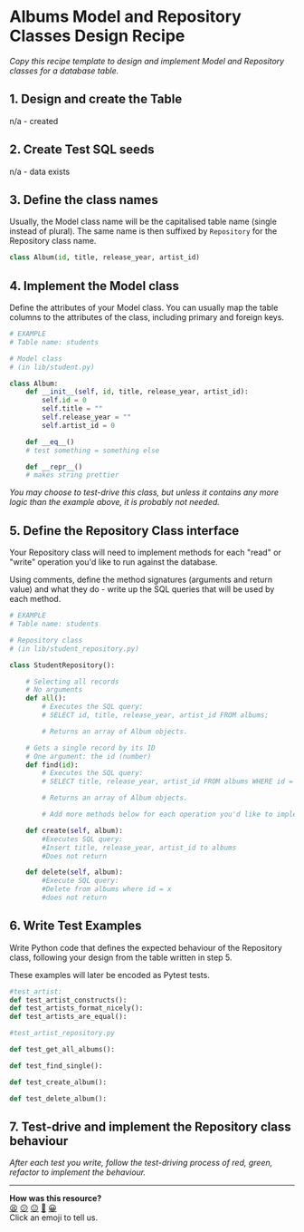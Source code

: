 # Albums Model and Repository Classes Design Recipe

_Copy this recipe template to design and implement Model and Repository classes for a database table._

## 1. Design and create the Table

n/a - created


## 2. Create Test SQL seeds

n/a - data exists

## 3. Define the class names

Usually, the Model class name will be the capitalised table name (single instead of plural). The same name is then suffixed by `Repository` for the Repository class name.

```python
class Album(id, title, release_year, artist_id)

```

## 4. Implement the Model class

Define the attributes of your Model class. You can usually map the table columns to the attributes of the class, including primary and foreign keys.

```python
# EXAMPLE
# Table name: students

# Model class
# (in lib/student.py)

class Album:
    def __init__(self, id, title, release_year, artist_id):
        self.id = 0
        self.title = ""
        self.release_year = ""
        self.artist_id = 0

    def __eq__()
    # test something = something else

    def __repr__()
    # makes string prettier
```

*You may choose to test-drive this class, but unless it contains any more logic than the example above, it is probably not needed.*



## 5. Define the Repository Class interface

Your Repository class will need to implement methods for each "read" or "write" operation you'd like to run against the database.

Using comments, define the method signatures (arguments and return value) and what they do - write up the SQL queries that will be used by each method.

```python
# EXAMPLE
# Table name: students

# Repository class
# (in lib/student_repository.py)

class StudentRepository():

    # Selecting all records
    # No arguments
    def all():
        # Executes the SQL query:
        # SELECT id, title, release_year, artist_id FROM albums;

        # Returns an array of Album objects.

    # Gets a single record by its ID
    # One argument: the id (number)
    def find(id):
        # Executes the SQL query:
        # SELECT title, release_year, artist_id FROM albums WHERE id = $1;

        # Returns an array of Album objects.

        # Add more methods below for each operation you'd like to implement.

    def create(self, album):
        #Executes SQL query:
        #Insert title, release_year, artist_id to albums
        #Does not return

    def delete(self, album):
        #Execute SQL query:
        #Delete from albums where id = x
        #does not return

```

## 6. Write Test Examples

Write Python code that defines the expected behaviour of the Repository class, following your design from the table written in step 5.

These examples will later be encoded as Pytest tests.



```python
#test_artist:
def test_artist_constructs():
def test_artists_format_nicely():
def test_artists_are_equal():

#test_artist_repository.py

def test_get_all_albums():

def test_find_single():

def test_create_album():

def test_delete_album():
```


## 7. Test-drive and implement the Repository class behaviour

_After each test you write, follow the test-driving process of red, green, refactor to implement the behaviour._

<!-- BEGIN GENERATED SECTION DO NOT EDIT -->

---

**How was this resource?**  
[😫](https://airtable.com/shrUJ3t7KLMqVRFKR?prefill_Repository=makersacademy%2Fdatabases-in-python&prefill_File=resources%2Frepository_class_recipe_template.md&prefill_Sentiment=😫) [😕](https://airtable.com/shrUJ3t7KLMqVRFKR?prefill_Repository=makersacademy%2Fdatabases-in-python&prefill_File=resources%2Frepository_class_recipe_template.md&prefill_Sentiment=😕) [😐](https://airtable.com/shrUJ3t7KLMqVRFKR?prefill_Repository=makersacademy%2Fdatabases-in-python&prefill_File=resources%2Frepository_class_recipe_template.md&prefill_Sentiment=😐) [🙂](https://airtable.com/shrUJ3t7KLMqVRFKR?prefill_Repository=makersacademy%2Fdatabases-in-python&prefill_File=resources%2Frepository_class_recipe_template.md&prefill_Sentiment=🙂) [😀](https://airtable.com/shrUJ3t7KLMqVRFKR?prefill_Repository=makersacademy%2Fdatabases-in-python&prefill_File=resources%2Frepository_class_recipe_template.md&prefill_Sentiment=😀)  
Click an emoji to tell us.

<!-- END GENERATED SECTION DO NOT EDIT -->